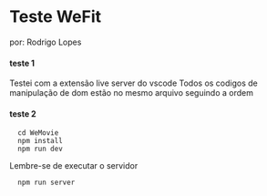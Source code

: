 # Teste WeFit

por: Rodrigo Lopes

#### teste 1
  Testei com a extensão live server do vscode
  Todos os codigos de manipulação de dom estão no mesmo arquivo seguindo a ordem

#### teste 2
  ```
    cd WeMovie
    npm install
    npm run dev  
  ```
  Lembre-se de executar o servidor
  ```
    npm run server
  ```